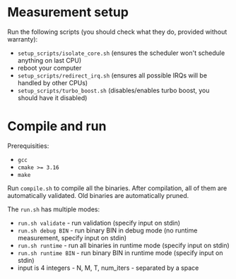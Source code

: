 # Measurement setup

Run the following scripts (you should check what they do, provided without warranty):
- `setup_scripts/isolate_core.sh` (ensures the scheduler won't schedule anything on last CPU)
- reboot your computer
- `setup_scripts/redirect_irq.sh` (ensures all possible IRQs will be handled by other CPUs)
- `setup_scripts/turbo_boost.sh` (disables/enables turbo boost, you should have it disabled)

# Compile and run

Prerequisities:
- `gcc`
- `cmake >= 3.16`
- `make`

Run `compile.sh` to compile all the binaries. After compilation, all of them are automatically validated. Old binaries are automatically pruned. 

The `run.sh` has multiple modes:
- `run.sh validate` - run validation (specify input on stdin)
- `run.sh debug BIN` - run binary BIN in debug mode (no runtime measurement, specify input on stdin)
- `run.sh runtime` - run all binaries in runtime mode (specify input on stdin)
- `run.sh runtime BIN` - run binary BIN in runtime mode (specify input on stdin)
- input is 4 integers - N, M, T, num_iters - separated by a space

